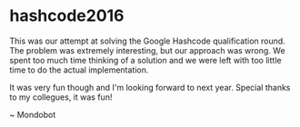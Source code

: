 # hashcode2016

This was our attempt at solving the Google Hashcode qualification round.
The problem was extremely interesting, but our approach was wrong.
We spent too much time thinking of a solution and we were left with too
little time to do the actual implementation.

It was very fun though and I'm looking forward to next year. Special thanks to
my collegues, it was fun!

~ Mondobot
